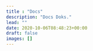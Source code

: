 ```yaml
---
title : "Docs"
description: "Docs Doks."
lead: ""
date: 2020-10-06T08:48:23+00:00
draft: false
images: []
---
```

